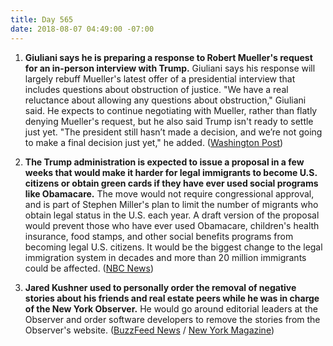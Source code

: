 ```yaml
---
title: Day 565
date: 2018-08-07 04:49:00 -07:00
---
```


1. **Giuliani says he is preparing a response to Robert Mueller's request for an in-person interview with Trump.** Giuliani says his response will largely rebuff Mueller's latest offer of a presidential interview that includes questions about obstruction of justice. "We have a real reluctance about allowing any questions about obstruction," Giuliani said. He expects to continue negotiating with Mueller, rather than flatly denying Mueller's request, but he also said Trump isn't ready to settle just yet. "The president still hasn’t made a decision, and we’re not going to make a final decision just yet," he added. ([Washington Post](https://www.washingtonpost.com/news/post-politics/wp/2018/08/06/giuliani-preparing-letter-to-mueller-expressing-real-reluctance-over-obstruction-questions/?utm_term=.9910aa9297a5))

2. **The Trump administration is expected to issue a proposal in a few weeks that would make it harder for legal immigrants to become U.S. citizens or obtain green cards if they have ever used social programs like Obamacare.** The move would not require congressional approval, and is part of Stephen Miller's plan to limit the number of migrants who obtain legal status in the U.S. each year. A draft version of the proposal would prevent those who have ever used Obamacare, children's health insurance, food stamps, and other social benefits programs from becoming legal U.S. citizens. It would be the biggest change to the legal immigration system in decades and more than 20 million immigrants could be affected. ([NBC News](https://www.nbcnews.com/politics/immigration/now-trump-administration-wants-limit-citizenship-legal-immigrants-n897931))

3. **Jared Kushner used to personally order the removal of negative stories about his friends and real estate peers while he was in charge of the New York Observer.** He would go around editorial leaders at the Observer and order software developers to remove the stories from the Observer's website. ([BuzzFeed News](https://www.buzzfeednews.com/article/stevenperlberg/jared-kushner-new-york-observer) / [New York Magazine](http://nymag.com/daily/intelligencer/2018/08/kushner-deleted-new-york-observer-stories-he-didnt-like.html))